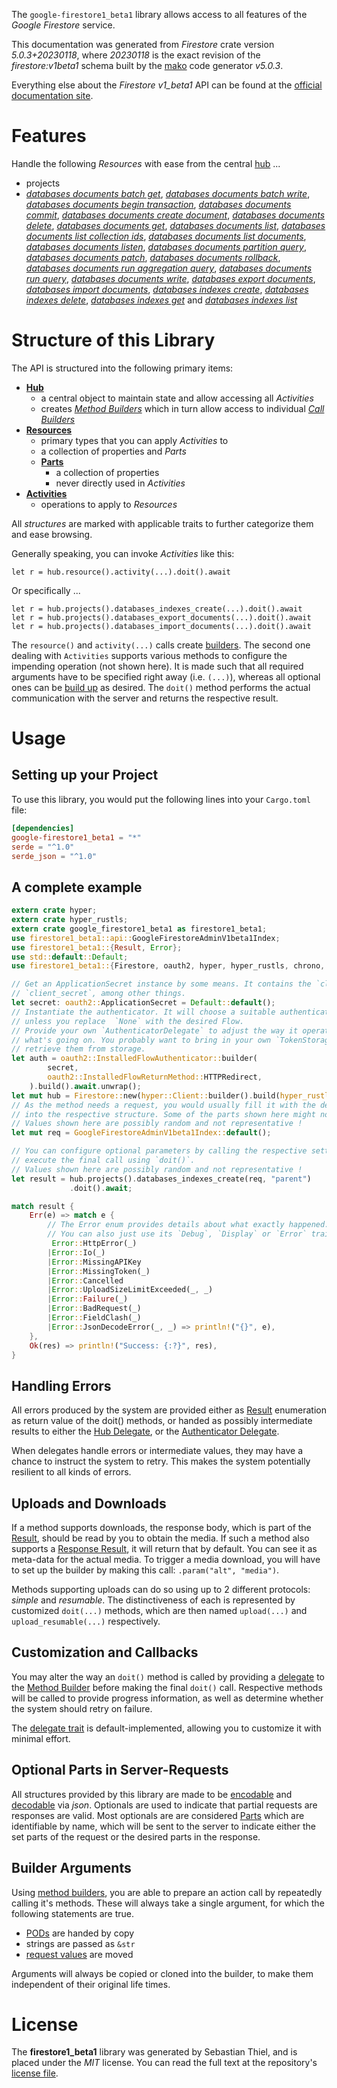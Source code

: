 <!---
DO NOT EDIT !
This file was generated automatically from 'src/generator/templates/api/README.md.mako'
DO NOT EDIT !
-->
The `google-firestore1_beta1` library allows access to all features of the *Google Firestore* service.

This documentation was generated from *Firestore* crate version *5.0.3+20230118*, where *20230118* is the exact revision of the *firestore:v1beta1* schema built by the [mako](http://www.makotemplates.org/) code generator *v5.0.3*.

Everything else about the *Firestore* *v1_beta1* API can be found at the
[official documentation site](https://cloud.google.com/firestore).
# Features

Handle the following *Resources* with ease from the central [hub](https://docs.rs/google-firestore1_beta1/5.0.3+20230118/google_firestore1_beta1/Firestore) ... 

* projects
 * [*databases documents batch get*](https://docs.rs/google-firestore1_beta1/5.0.3+20230118/google_firestore1_beta1/api::ProjectDatabaseDocumentBatchGetCall), [*databases documents batch write*](https://docs.rs/google-firestore1_beta1/5.0.3+20230118/google_firestore1_beta1/api::ProjectDatabaseDocumentBatchWriteCall), [*databases documents begin transaction*](https://docs.rs/google-firestore1_beta1/5.0.3+20230118/google_firestore1_beta1/api::ProjectDatabaseDocumentBeginTransactionCall), [*databases documents commit*](https://docs.rs/google-firestore1_beta1/5.0.3+20230118/google_firestore1_beta1/api::ProjectDatabaseDocumentCommitCall), [*databases documents create document*](https://docs.rs/google-firestore1_beta1/5.0.3+20230118/google_firestore1_beta1/api::ProjectDatabaseDocumentCreateDocumentCall), [*databases documents delete*](https://docs.rs/google-firestore1_beta1/5.0.3+20230118/google_firestore1_beta1/api::ProjectDatabaseDocumentDeleteCall), [*databases documents get*](https://docs.rs/google-firestore1_beta1/5.0.3+20230118/google_firestore1_beta1/api::ProjectDatabaseDocumentGetCall), [*databases documents list*](https://docs.rs/google-firestore1_beta1/5.0.3+20230118/google_firestore1_beta1/api::ProjectDatabaseDocumentListCall), [*databases documents list collection ids*](https://docs.rs/google-firestore1_beta1/5.0.3+20230118/google_firestore1_beta1/api::ProjectDatabaseDocumentListCollectionIdCall), [*databases documents list documents*](https://docs.rs/google-firestore1_beta1/5.0.3+20230118/google_firestore1_beta1/api::ProjectDatabaseDocumentListDocumentCall), [*databases documents listen*](https://docs.rs/google-firestore1_beta1/5.0.3+20230118/google_firestore1_beta1/api::ProjectDatabaseDocumentListenCall), [*databases documents partition query*](https://docs.rs/google-firestore1_beta1/5.0.3+20230118/google_firestore1_beta1/api::ProjectDatabaseDocumentPartitionQueryCall), [*databases documents patch*](https://docs.rs/google-firestore1_beta1/5.0.3+20230118/google_firestore1_beta1/api::ProjectDatabaseDocumentPatchCall), [*databases documents rollback*](https://docs.rs/google-firestore1_beta1/5.0.3+20230118/google_firestore1_beta1/api::ProjectDatabaseDocumentRollbackCall), [*databases documents run aggregation query*](https://docs.rs/google-firestore1_beta1/5.0.3+20230118/google_firestore1_beta1/api::ProjectDatabaseDocumentRunAggregationQueryCall), [*databases documents run query*](https://docs.rs/google-firestore1_beta1/5.0.3+20230118/google_firestore1_beta1/api::ProjectDatabaseDocumentRunQueryCall), [*databases documents write*](https://docs.rs/google-firestore1_beta1/5.0.3+20230118/google_firestore1_beta1/api::ProjectDatabaseDocumentWriteCall), [*databases export documents*](https://docs.rs/google-firestore1_beta1/5.0.3+20230118/google_firestore1_beta1/api::ProjectDatabaseExportDocumentCall), [*databases import documents*](https://docs.rs/google-firestore1_beta1/5.0.3+20230118/google_firestore1_beta1/api::ProjectDatabaseImportDocumentCall), [*databases indexes create*](https://docs.rs/google-firestore1_beta1/5.0.3+20230118/google_firestore1_beta1/api::ProjectDatabaseIndexCreateCall), [*databases indexes delete*](https://docs.rs/google-firestore1_beta1/5.0.3+20230118/google_firestore1_beta1/api::ProjectDatabaseIndexDeleteCall), [*databases indexes get*](https://docs.rs/google-firestore1_beta1/5.0.3+20230118/google_firestore1_beta1/api::ProjectDatabaseIndexGetCall) and [*databases indexes list*](https://docs.rs/google-firestore1_beta1/5.0.3+20230118/google_firestore1_beta1/api::ProjectDatabaseIndexListCall)




# Structure of this Library

The API is structured into the following primary items:

* **[Hub](https://docs.rs/google-firestore1_beta1/5.0.3+20230118/google_firestore1_beta1/Firestore)**
    * a central object to maintain state and allow accessing all *Activities*
    * creates [*Method Builders*](https://docs.rs/google-firestore1_beta1/5.0.3+20230118/google_firestore1_beta1/client::MethodsBuilder) which in turn
      allow access to individual [*Call Builders*](https://docs.rs/google-firestore1_beta1/5.0.3+20230118/google_firestore1_beta1/client::CallBuilder)
* **[Resources](https://docs.rs/google-firestore1_beta1/5.0.3+20230118/google_firestore1_beta1/client::Resource)**
    * primary types that you can apply *Activities* to
    * a collection of properties and *Parts*
    * **[Parts](https://docs.rs/google-firestore1_beta1/5.0.3+20230118/google_firestore1_beta1/client::Part)**
        * a collection of properties
        * never directly used in *Activities*
* **[Activities](https://docs.rs/google-firestore1_beta1/5.0.3+20230118/google_firestore1_beta1/client::CallBuilder)**
    * operations to apply to *Resources*

All *structures* are marked with applicable traits to further categorize them and ease browsing.

Generally speaking, you can invoke *Activities* like this:

```Rust,ignore
let r = hub.resource().activity(...).doit().await
```

Or specifically ...

```ignore
let r = hub.projects().databases_indexes_create(...).doit().await
let r = hub.projects().databases_export_documents(...).doit().await
let r = hub.projects().databases_import_documents(...).doit().await
```

The `resource()` and `activity(...)` calls create [builders][builder-pattern]. The second one dealing with `Activities` 
supports various methods to configure the impending operation (not shown here). It is made such that all required arguments have to be 
specified right away (i.e. `(...)`), whereas all optional ones can be [build up][builder-pattern] as desired.
The `doit()` method performs the actual communication with the server and returns the respective result.

# Usage

## Setting up your Project

To use this library, you would put the following lines into your `Cargo.toml` file:

```toml
[dependencies]
google-firestore1_beta1 = "*"
serde = "^1.0"
serde_json = "^1.0"
```

## A complete example

```Rust
extern crate hyper;
extern crate hyper_rustls;
extern crate google_firestore1_beta1 as firestore1_beta1;
use firestore1_beta1::api::GoogleFirestoreAdminV1beta1Index;
use firestore1_beta1::{Result, Error};
use std::default::Default;
use firestore1_beta1::{Firestore, oauth2, hyper, hyper_rustls, chrono, FieldMask};

// Get an ApplicationSecret instance by some means. It contains the `client_id` and 
// `client_secret`, among other things.
let secret: oauth2::ApplicationSecret = Default::default();
// Instantiate the authenticator. It will choose a suitable authentication flow for you, 
// unless you replace  `None` with the desired Flow.
// Provide your own `AuthenticatorDelegate` to adjust the way it operates and get feedback about 
// what's going on. You probably want to bring in your own `TokenStorage` to persist tokens and
// retrieve them from storage.
let auth = oauth2::InstalledFlowAuthenticator::builder(
        secret,
        oauth2::InstalledFlowReturnMethod::HTTPRedirect,
    ).build().await.unwrap();
let mut hub = Firestore::new(hyper::Client::builder().build(hyper_rustls::HttpsConnectorBuilder::new().with_native_roots().https_or_http().enable_http1().build()), auth);
// As the method needs a request, you would usually fill it with the desired information
// into the respective structure. Some of the parts shown here might not be applicable !
// Values shown here are possibly random and not representative !
let mut req = GoogleFirestoreAdminV1beta1Index::default();

// You can configure optional parameters by calling the respective setters at will, and
// execute the final call using `doit()`.
// Values shown here are possibly random and not representative !
let result = hub.projects().databases_indexes_create(req, "parent")
             .doit().await;

match result {
    Err(e) => match e {
        // The Error enum provides details about what exactly happened.
        // You can also just use its `Debug`, `Display` or `Error` traits
         Error::HttpError(_)
        |Error::Io(_)
        |Error::MissingAPIKey
        |Error::MissingToken(_)
        |Error::Cancelled
        |Error::UploadSizeLimitExceeded(_, _)
        |Error::Failure(_)
        |Error::BadRequest(_)
        |Error::FieldClash(_)
        |Error::JsonDecodeError(_, _) => println!("{}", e),
    },
    Ok(res) => println!("Success: {:?}", res),
}

```
## Handling Errors

All errors produced by the system are provided either as [Result](https://docs.rs/google-firestore1_beta1/5.0.3+20230118/google_firestore1_beta1/client::Result) enumeration as return value of
the doit() methods, or handed as possibly intermediate results to either the 
[Hub Delegate](https://docs.rs/google-firestore1_beta1/5.0.3+20230118/google_firestore1_beta1/client::Delegate), or the [Authenticator Delegate](https://docs.rs/yup-oauth2/*/yup_oauth2/trait.AuthenticatorDelegate.html).

When delegates handle errors or intermediate values, they may have a chance to instruct the system to retry. This 
makes the system potentially resilient to all kinds of errors.

## Uploads and Downloads
If a method supports downloads, the response body, which is part of the [Result](https://docs.rs/google-firestore1_beta1/5.0.3+20230118/google_firestore1_beta1/client::Result), should be
read by you to obtain the media.
If such a method also supports a [Response Result](https://docs.rs/google-firestore1_beta1/5.0.3+20230118/google_firestore1_beta1/client::ResponseResult), it will return that by default.
You can see it as meta-data for the actual media. To trigger a media download, you will have to set up the builder by making
this call: `.param("alt", "media")`.

Methods supporting uploads can do so using up to 2 different protocols: 
*simple* and *resumable*. The distinctiveness of each is represented by customized 
`doit(...)` methods, which are then named `upload(...)` and `upload_resumable(...)` respectively.

## Customization and Callbacks

You may alter the way an `doit()` method is called by providing a [delegate](https://docs.rs/google-firestore1_beta1/5.0.3+20230118/google_firestore1_beta1/client::Delegate) to the 
[Method Builder](https://docs.rs/google-firestore1_beta1/5.0.3+20230118/google_firestore1_beta1/client::CallBuilder) before making the final `doit()` call. 
Respective methods will be called to provide progress information, as well as determine whether the system should 
retry on failure.

The [delegate trait](https://docs.rs/google-firestore1_beta1/5.0.3+20230118/google_firestore1_beta1/client::Delegate) is default-implemented, allowing you to customize it with minimal effort.

## Optional Parts in Server-Requests

All structures provided by this library are made to be [encodable](https://docs.rs/google-firestore1_beta1/5.0.3+20230118/google_firestore1_beta1/client::RequestValue) and 
[decodable](https://docs.rs/google-firestore1_beta1/5.0.3+20230118/google_firestore1_beta1/client::ResponseResult) via *json*. Optionals are used to indicate that partial requests are responses 
are valid.
Most optionals are are considered [Parts](https://docs.rs/google-firestore1_beta1/5.0.3+20230118/google_firestore1_beta1/client::Part) which are identifiable by name, which will be sent to 
the server to indicate either the set parts of the request or the desired parts in the response.

## Builder Arguments

Using [method builders](https://docs.rs/google-firestore1_beta1/5.0.3+20230118/google_firestore1_beta1/client::CallBuilder), you are able to prepare an action call by repeatedly calling it's methods.
These will always take a single argument, for which the following statements are true.

* [PODs][wiki-pod] are handed by copy
* strings are passed as `&str`
* [request values](https://docs.rs/google-firestore1_beta1/5.0.3+20230118/google_firestore1_beta1/client::RequestValue) are moved

Arguments will always be copied or cloned into the builder, to make them independent of their original life times.

[wiki-pod]: http://en.wikipedia.org/wiki/Plain_old_data_structure
[builder-pattern]: http://en.wikipedia.org/wiki/Builder_pattern
[google-go-api]: https://github.com/google/google-api-go-client

# License
The **firestore1_beta1** library was generated by Sebastian Thiel, and is placed 
under the *MIT* license.
You can read the full text at the repository's [license file][repo-license].

[repo-license]: https://github.com/Byron/google-apis-rsblob/main/LICENSE.md

